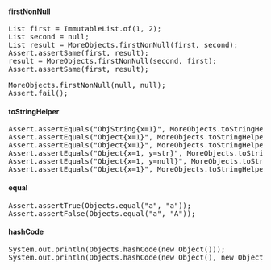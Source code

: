 #### firstNonNull

<pre>
List<Integer> first = ImmutableList.of(1, 2);
List<Integer> second = null;
List<Integer> result = MoreObjects.firstNonNull(first, second);
Assert.assertSame(first, result);
result = MoreObjects.firstNonNull(second, first);
Assert.assertSame(first, result);

MoreObjects.firstNonNull(null, null);
Assert.fail();
</pre>

#### toStringHelper

<pre>
Assert.assertEquals("ObjString{x=1}", MoreObjects.toStringHelper("ObjString").add("x", 1).toString());
Assert.assertEquals("Object{x=1}", MoreObjects.toStringHelper(Object.class).add("x", 1).toString());
Assert.assertEquals("Object{x=1}", MoreObjects.toStringHelper(new Object()).add("x", 1).toString());
Assert.assertEquals("Object{x=1, y=str}", MoreObjects.toStringHelper(new Object()).add("x", 1).add("y", "str").toString());
Assert.assertEquals("Object{x=1, y=null}", MoreObjects.toStringHelper(new Object()).add("x", 1).add("y", null).toString());
Assert.assertEquals("Object{x=1}", MoreObjects.toStringHelper(new Object()).omitNullValues().add("x", 1).add("y", null).toString());
</pre>

#### equal

<pre>
Assert.assertTrue(Objects.equal("a", "a"));
Assert.assertFalse(Objects.equal("a", "A"));
</pre>

#### hashCode

<pre>
System.out.println(Objects.hashCode(new Object()));
System.out.println(Objects.hashCode(new Object(), new Object()));
</pre>
